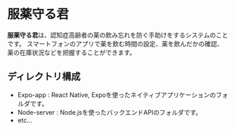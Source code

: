 # 服薬守る君

 **服薬守る君**は、認知症高齢者の薬の飲み忘れを防ぐ手助けをするシステムのことです。
 スマートフォンのアプリで薬を飲む時間の設定、薬を飲んだかの確認、薬の在庫状況などを把握することができます。


## ディレクトリ構成

 - Expo-app : React Native, Expoを使ったネイティブアプリケーションのフォルダです。
 - Node-server : Node.jsを使ったバックエンドAPIのフォルダです。
 - etc...



